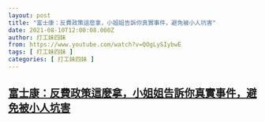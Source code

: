```yaml
---
layout: post
title: "富士康：反費政策這麼拿，小姐姐告訴你真實事件，避免被小人坑害"
date: 2021-08-10T12:00:08.000Z
author: 打工妹四妹
from: https://www.youtube.com/watch?v=QOgLySIybwE
tags: [ 打工妹四妹 ]
categories: [ 打工妹四妹 ]
---
```

<!--1628596808000-->
[富士康：反費政策這麼拿，小姐姐告訴你真實事件，避免被小人坑害](https://www.youtube.com/watch?v=QOgLySIybwE)
------

<div>

</div>
